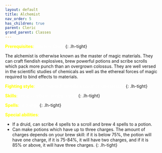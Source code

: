 ```yaml
---
layout: default
title: Alchemist
nav_order: 5
has_children: true
parent: Cleric
grand_parent: Classes
---
```


<span style="color: yellow">**Prerequisites**:</span> <span style="color: white">Witch or Druid</span>
{: .lh-tight}

The alchemist is otherwise known as the master of magic materials.  They can craft fiendish explosives, brew powerful potions and scribe scrolls which pack more punch than an overgrown colossus.  They are well versed in the scientific studies of chemicals as well as the ethereal forces of magic required to bind effects to materials.  
 
<span style="color: yellow">**Fighting style**:</span> <span style="color: white">One-handed, usually a spear or quarterstaff</span>
{: .lh-tight}

<span style="color: yellow">**Skills**:</span> <span style="color: white">brew, combine, scribe, throw</span>
{: .lh-tight}

<span style="color: yellow">**Spells**:</span> <span style="color: white">recharge</span>
{: .lh-tight}

<span style="color: yellow">**Special abilities**:</span><span style="color: white">
 - If a druid, can scribe 4 spells to a scroll and brew 4 spells to a potion.
 - Can make potions which have up to three charges. The amount of charges depends on your brew skill: if it is below 75%, the potion will have one charge, if it is 75-84%, it will have two charges, and if it is 85% or above, it will have three charges.</span>
{: .lh-tight}
